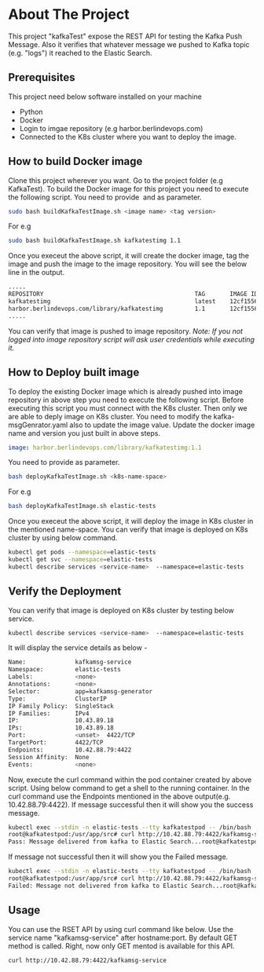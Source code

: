 # About The Project

This project "kafkaTest" expose the REST API for testing the Kafka Push Message. Also it verifies that whatever message we pushed to Kafka topic (e.g. "logs") it reached to the Elastic Search.

## Prerequisites
This project need below software installed on your machine
* Python
* Docker 
* Login to imgae repository (e.g harbor.berlindevops.com)
* Connected to the K8s cluster where you want to deploy the image.

## How to build Docker image
Clone this project wherever you want. Go to the project folder (e.g KafkaTest). To build the Docker image for this project you need to execute the following script. You need to provide <image name> and <tag version> as parameter.
```bash
sudo bash buildKafkaTestImage.sh <image name> <tag version>
```
For e.g
```bash
sudo bash buildKafkaTestImage.sh kafkatestimg 1.1
```
Once you execeut the above script, it will create the docker image, tag the image and push the image to the image repository. You will see the below line in the output. 
```bash
.....
REPOSITORY                                           TAG       IMAGE ID       CREATED        SIZE
kafkatestimg                                         latest    12cf1556e185   22 hours ago   1.07GB
harbor.berlindevops.com/library/kafkatestimg         1.1       12cf1556e185   22 hours ago   1.07GB
.....
```
You can verify that image is pushed to image repository.
*Note: If you not logged into image repository script will ask user credentials while executing it.*

## How to Deploy built image

To deploy the existing Docker image which is already pushed into image repository in above step you need to execute the following script. Before executing this script you must connect with the K8s cluster. Then only we are able to deply image on K8s cluster. You  need to modify the kafka-msgGenrator.yaml also to update the image value. Update the docker image name and version you just built in above steps.
```yaml
image: harbor.berlindevops.com/library/kafkatestimg:1.1
``` 
You need to provide <k8s-name-space> as parameter. 

```bash
bash deployKafkaTestImage.sh <k8s-name-space>
```
For e.g
```bash
bash deployKafkaTestImage.sh elastic-tests
```
Once you execeut the above script, it will deploy the image in K8s cluster in the mentioned name-space. 
You can verify that image is deployed on K8s cluster by using below command.
```bash
kubectl get pods --namespace=elastic-tests
kubectl get svc --namespace=elastic-tests
kubectl describe services <service-name>  --namespace=elastic-tests
```

## Verify the Deployment

You can verify that image is deployed on K8s cluster by testing below service.
```bash
kubectl describe services <service-name>  --namespace=elastic-tests
```
It will display the service details as below -
```bash
Name:              kafkamsg-service
Namespace:         elastic-tests
Labels:            <none>
Annotations:       <none>
Selector:          app=kafkamsg-generator
Type:              ClusterIP
IP Family Policy:  SingleStack
IP Families:       IPv4
IP:                10.43.89.18
IPs:               10.43.89.18
Port:              <unset>  4422/TCP
TargetPort:        4422/TCP
Endpoints:         10.42.88.79:4422
Session Affinity:  None
Events:            <none>
```
Now, execute the curl command within the pod container created by above script. Using below command to get a shell to the running container. In the curl command use the Endpoints mentioned in the above output(e.g. 10.42.88.79:4422). If message successful then it will show you the success message.

```bash
kubectl exec --stdin -n elastic-tests --tty kafkatestpod -- /bin/bash
root@kafkatestpod:/usr/app/src# curl http://10.42.88.79:4422/kafkamsg-service
Pass: Message delivered from kafka to Elastic Search...root@kafkatestpod12:/usr/app/src#
```
If message not successful then it will show you the Failed message.
```bash
kubectl exec --stdin -n elastic-tests --tty kafkatestpod -- /bin/bash
root@kafkatestpod:/usr/app/src# curl http://10.42.88.79:4422/kafkamsg-service
Failed: Message not delivered from kafka to Elastic Search...root@kafkatestpod12:/usr/app/src#
```
## Usage
You can use the RSET API by using curl command like below. Use the service name "kafkamsg-service" after hostname:port. By default GET method is called. Right, now only GET mentod is available for this API.
```bash
curl http://10.42.88.79:4422/kafkamsg-service
```
